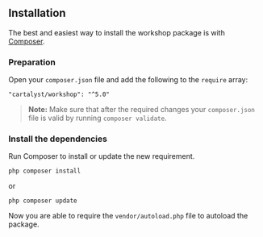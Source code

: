 ## Installation

The best and easiest way to install the workshop package is with [Composer](http://getcomposer.org).

### Preparation

Open your `composer.json` file and add the following to the `require` array:

    "cartalyst/workshop": "^5.0"

> **Note:** Make sure that after the required changes your `composer.json` file is valid by running `composer validate`.

### Install the dependencies

Run Composer to install or update the new requirement.

    php composer install

or

    php composer update

Now you are able to require the `vendor/autoload.php` file to autoload the package.
